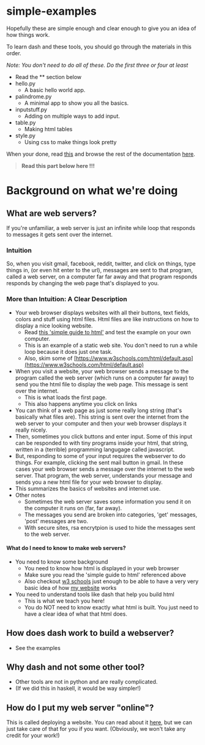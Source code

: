 # simple-examples

Hopefully these are simple enough 
and clear enough to give you an idea of how things work.


To learn dash and these tools, you should go through 
the materials in this order.

_Note: You don't need to do all of these. Do the first three or four at least_


* Read the ** section below
* hello.py
  * A basic hello world app.
* palindrome.py
  * A minimal app to show you all the basics.
* inputstuff.py
  * Adding on multiple ways to add input.
* table.py
  * Making html tables
* style.py
  * Using css to make things look pretty

When your done, read
[this](https://plot.ly/dash/sharing-data-between-callbacks)
and browse the rest of the documentation [here](https://plot.ly/dash/).




> **Read this part below here !!!**


# Background on what we're doing


## What are web servers?

If you're unfamiliar, a web server is just an infinite while loop
that responds to messages it gets sent over the internet.

### Intuition

So, when you visit gmail, facebook, reddit, twitter, and click on things,
type things in, (or even hit enter to the url),
messages are sent to that program, called a web server, on a computer 
far far away and that program responds responds by changing the web page
that's displayed to you.


### More than Intuition: A Clear Description

* Your web browser displays websites with all their buttons, text fields,
  colors and stuff using html files. 
  Html files are like instructions on how to 
  display a nice looking website.
  * Read [this 'simple guide to html'](http://www.simplehtmlguide.com/whatishtml.php) and 
    test the example on your own computer.
  * This is an example of a static web site.
    You don't need to run a while loop because it does 
    just one task.
  * Also, skim some of [https://www.w3schools.com/html/default.asp](https://www.w3schools.com/html/default.asp)
* When you visit a website, your web browser sends a message to the program 
  called the web server (which runs on a computer far away) to 
  send you the html file to display the web page. This message
  is sent over the internet.
  * This is what loads the first page.
  * This also happens anytime you click on links
* You can think of a web page as just some really long string
  (that's basically what files are). This string is sent over the internet
  from the web server to your computer and then your web browser 
  displays it really nicely.
* Then, sometimes you click buttons and enter input.
  Some of this input can be responded to with tiny programs 
  inside your html, that string, written in a (terrible) programming langugage
  called javascript.
* But, responding to some of your input requires the webserver to do things. 
  For example, clicking the sent mail button
  in gmail. 
  In these cases your web browser sends a message over the internet
  to the web server.
  That program, the web server, understands your message and sends you a new 
  html file for your web browser to display.
* This summarizes the basics of websites and internet use.
* Other notes
  * Sometimes the web server saves some information you send it
    on the computer it runs on (far, far away).
  * The messages you send are broken into categories, 
    'get' messages, 'post' messages are two.
  * With secure sites, rsa encrytpion is used to 
    hide the messages sent to the web server.


#### What do I need to know to make web servers?

* You need to know some background
  * You need to know how html is displayed in your web browser
  * Make sure you read the 'simple guide to html' referenced above
  * Also checkout [w3 schools](https://www.w3schools.com/tags/tag_hn.asp)
    just enough to be able to have a very very basic idea of how 
   [my website](http://divesh-otwani.github.io/My-Online-Workspace/)
    works
* You need to understand tools like dash that help you build html
  * This is what we teach you here!
  * You do NOT need to know exactly what html is built.
    You just need to have a clear idea of what that html does.


## How does dash work to build a webserver?

 * See the examples

## Why dash and not some other tool?

 * Other tools are not in python and are 
   really complicated.
 * (If we did this in haskell, it would 
   be way simpler!)
  
## How do I put my web server "online"?

This is called deploying a website.
You can read about it [here](https://www.codeschool.com/beginners-guide-to-web-development/deploying-your-first-website), but 
we can just take care of that for you if you want.
(Obviously, we won't take any credit for your work!)






